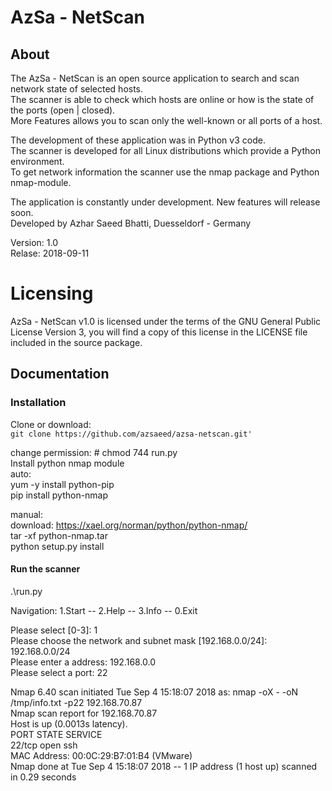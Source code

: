 # AzSa - NetScan 

## About

The AzSa - NetScan is an open source application to search and scan network state of selected hosts.  
The scanner is able to check which hosts are online or how is the state of the ports (open | closed).  
More Features allows you to scan only the well-known or all ports of a host.  

The development of these application was in Python v3 code.  
The scanner is developed for all Linux distributions which provide a Python environment.  
To get network information the scanner use the nmap package and Python nmap-module.

The application is constantly under development. New features will release soon.    
Developed by Azhar Saeed Bhatti, Duesseldorf - Germany  

Version: 1.0  
Relase: 2018-09-11  


# Licensing
AzSa - NetScan v1.0 is licensed under the terms of the GNU General Public License Version 3, you will find a copy of this license in the LICENSE file included in the source package.

## Documentation

### Installation
Clone or download:  
`git clone https://github.com/azsaeed/azsa-netscan.git'`

change permission: # chmod 744 run.py   
Install python nmap module  
auto:  
yum -y install python-pip   
pip install python-nmap  

manual:  
download: https://xael.org/norman/python/python-nmap/  
tar -xf python-nmap.tar   
python setup.py install  


#### Run the scanner 
.\run.py 

Navigation:
1.Start -- 2.Help -- 3.Info -- 0.Exit

  Please select [0-3]: 1  
  Please choose the network and subnet mask [192.168.0.0/24]: 192.168.0.0/24  
  Please enter a address: 192.168.0.0  
  Please select a port: 22   

Nmap 6.40 scan initiated Tue Sep  4 15:18:07 2018 as: nmap -oX - -oN /tmp/info.txt -p22 192.168.70.87  
Nmap scan report for 192.168.70.87  
Host is up (0.0013s latency).  
PORT   STATE SERVICE  
22/tcp open  ssh  
MAC Address: 00:0C:29:B7:01:B4 (VMware)  
Nmap done at Tue Sep  4 15:18:07 2018 -- 1 IP address (1 host up) scanned in 0.29 seconds  


